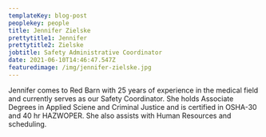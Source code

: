 ```yaml
---
templateKey: blog-post
peoplekey: people
title: Jennifer Zielske
prettytitle1: Jennifer
prettytitle2: Zielske
jobtitle: Safety Administrative Coordinator
date: 2021-06-10T14:46:47.547Z
featuredimage: /img/jennifer-zielske.jpg
---
```

Jennifer comes to Red Barn with 25 years of experience in the medical field and currently serves as our Safety Coordinator.  She holds Associate Degrees in Applied Sciene and Criminal Justice and is certified in OSHA-30 and 40 hr HAZWOPER.   She also assists with Human Resources and scheduling.